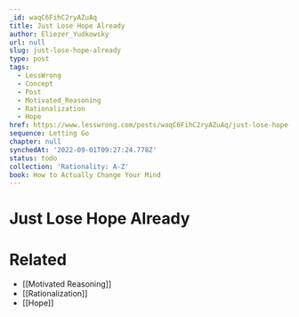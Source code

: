 ```yaml
---
_id: waqC6FihC2ryAZuAq
title: Just Lose Hope Already
author: Eliezer_Yudkowsky
url: null
slug: just-lose-hope-already
type: post
tags:
  - LessWrong
  - Concept
  - Post
  - Motivated_Reasoning
  - Rationalization
  - Hope
href: https://www.lesswrong.com/posts/waqC6FihC2ryAZuAq/just-lose-hope-already
sequence: Letting Go
chapter: null
synchedAt: '2022-09-01T09:27:24.778Z'
status: todo
collection: 'Rationality: A-Z'
book: How to Actually Change Your Mind
---
```


# Just Lose Hope Already


# Related

- [[Motivated Reasoning]]
- [[Rationalization]]
- [[Hope]]